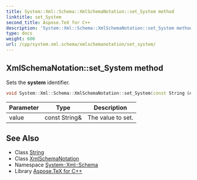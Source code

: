 ```yaml
---
title: System::Xml::Schema::XmlSchemaNotation::set_System method
linktitle: set_System
second_title: Aspose.TeX for C++
description: 'System::Xml::Schema::XmlSchemaNotation::set_System method. Sets the system identifier in C++.'
type: docs
weight: 600
url: /cpp/system.xml.schema/xmlschemanotation/set_system/
---
```

## XmlSchemaNotation::set_System method


Sets the **system** identifier.

```cpp
void System::Xml::Schema::XmlSchemaNotation::set_System(const String &value)
```


| Parameter | Type | Description |
| --- | --- | --- |
| value | const String\& | The value to set. |

## See Also

* Class [String](../../../system/string/)
* Class [XmlSchemaNotation](../)
* Namespace [System::Xml::Schema](../../)
* Library [Aspose.TeX for C++](../../../)
